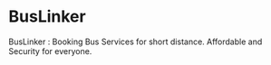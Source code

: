 # BusLinker
BusLinker : Booking Bus Services for short distance. Affordable and Security for everyone.

